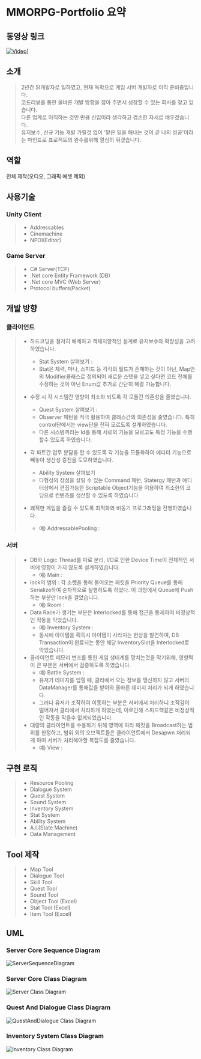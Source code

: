 # MMORPG-Portfolio 요약

## 동영상 링크
[![Video](https://img.youtube.com/vi/D5QFlw5yei8/0.jpg)](https://youtu.be/D5QFlw5yei8)]

## 소개
> 2년간 SI개발자로 일하였고, 현재 독학으로 게임 서버 개발자로 이직 준비중입니다.  
> 코드리뷰를 통한 올바른 개발 방향을 잡아 주면서 성장할 수 있는 회사를 찾고 있습니다.  
> 다른 업계로 이직하는 것인 만큼 신입이라 생각하고 겸손한 자세로 배우겠습니다.  
> 유지보수, 신규 기능 개발 가릴것 없이 '맡은 일을 해내는 것이 곧 나의 성공'이라는 마인드로 프로젝트의 완수를위해 열심히 뛰겠습니다.

## 역할
전체 제작(오디오, 그래픽 에셋 제외)

## 사용기술
### Unity Client
> + Addressables
> + Cinemachine
> + NPOI(Editor)

### Game Server
> + C# Server(TCP)
> + .Net core Entity Framework (DB)
> + .Net core MVC (Web Server)
> + Protocol buffers(Packet)

## 개발 방향
### 클라이언트
> - 하드코딩을 철저히 배제하고 객체지향적인 설계로 유지보수와 확장성을 고려하였습니다.
>   - Stat System 살펴보기 : 
>   - Stat은 체력, 마나, 스피드 등 각각의 필드가 존재하는 것이 아닌, Map안의 Modifier클래스로 정의되어 새로운 스탯을 넣고 싶다면 코드 전체를 수정하는 것이 아닌 Enum값 추가로 간단히 해결 가능합니다.
> - 수정 시 각 시스템간 영향이 최소화 되도록 각 모듈간 의존성을 줄였습니다.
>   - Quest System 살펴보기 :
>   - Observer 패턴을 적극 활용하여 클래스간의 의존성을 줄였습니다. 특히 control단에서는 view단을 전혀 모르도록 설계하였습니다.
>   - 다른 시스템끼리는 Id를 통해 서로의 기능을 모르고도 특정 기능을 수행할수 있도록 하였습니다.
> - 각 파트간 업무 분담을 할 수 있도록 각 기능을 모듈화하여 에디터 기능으로 빼놓아 생산성 증진을 도모하였습니다.
>   - Ability System 살펴보기
>   - 다형성의 장점을 살릴 수 있는 Command 패턴, Statergy 패턴과 에디터상에서 편집가능한 Scriptable Object기능을 이용하여 최소한의 코딩으로 컨텐츠를 생산할 수 있도록 하였습니다
>   
> - 쾌적한 게임을 즐길 수 있도록 최적화와 비동기 프로그래밍을 진행하였습니다.
>   - 예) AddressablePooling : 

### 서버
> - DB와 Logic Thread를 따로 분리, I/O로 인한 Device Time이 전체적인 서버에 영향이 가지 않도록 설계하였습니다.
>   - 예) Main : 
> - lock의 범위 : 각 소켓을 통해 들어오는 패킷을 Priority Queue를 통해 Serialize하여 순차적으로 실행하도록 하였다. 이 과정에서 Queue에 Push하는 부분만 lock을 걸었습니다.
>   - 예) Room :
> - Data Race가 생기는 부분은 Interlocked를 통해 접근을 통제하여 비정상적인 작동을 막았습니다.
>   - 예) Inventory System :
>   - 동시에 아이템을 획득시 아이템이 사라지는 현상을 발견하여, DB Transaction이 완료되는 동안 해당 InventorySlot을 Interlocked로 막았습니다.
> - 클라이언트 메모리 변조를 통한 게임 생태계를 망치는것을 막기위해, 영향력이 큰 부분은 서버에서 검증하도록 하였습니다.
>   - 예) Battle System :
>   - 유저가 데미지를 입힐 때, 클라에서 오는 정보를 맹신하지 않고 서버의 DataManager를 통해값을 받아와 올바른 데미지 처리가 되게 하였습니다.
>   - 그러나 유저가 조작하여 이동하는 부분은 서버에서 처리하니 조작감이 떨어져서 클라에서 처리하게 하였는데, 이로인해 스피드핵같은 비정상적인 작동을 막을수 없게되었습니다.
> - 대량의 클라이언트를 수용하기 위해 영역에 따라 패킷을 Broadcast하는 범위를 한정하고, 범위 외의 오브젝트들은 클라이언트에서 Desapwn 처리되게 하여 서버가 처리해야할 복잡도를 줄였습니다.
>   - 예) View :

## 구현 로직
> + Resource Pooling
> + Dialogue System
> + Quest System
> + Sound System
> + Inventory System
> + Stat System
> + Ability System
> + A.I.(State Machine)
> + Data Management

## Tool 제작
> + Map Tool
> + Dialogue Tool
> + Skill Tool
> + Quest Tool
> + Sound Tool
> + Object Tool (Excel)
> + Stat Tool (Excel)
> + Item Tool (Excel)

## UML
### Server Core Sequence Diagram
![ServerSequenceDiagram](https://user-images.githubusercontent.com/95978503/168649220-39a18236-662c-46fe-9e9e-973d82ebbe9a.jpg)
### Server Core Class Diagram
![Server Class Diagram](https://user-images.githubusercontent.com/95978503/168650628-7d8d1d75-687b-4b56-82aa-a935ec7dfe0e.jpg)
### Quest And Dialogue Class Diagram
![QuestAndDialogue Class Diagram](https://user-images.githubusercontent.com/95978503/168651421-27d62714-262c-4d95-86d0-c5693a6cdd05.jpg)
### Inventory System Class Diagram
![Inventory Class Diagram](https://user-images.githubusercontent.com/95978503/168651645-86eb172f-59bd-466a-b4ff-f71f05560f20.jpg)
